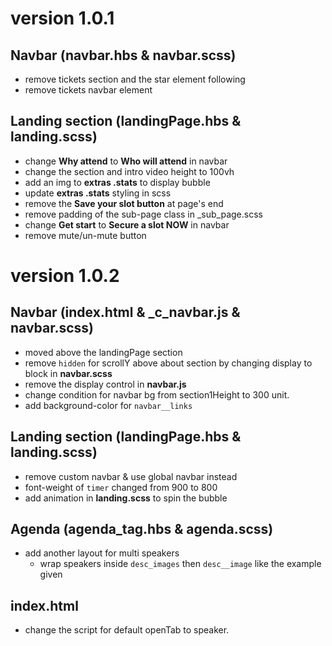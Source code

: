 # version 1.0.1

## Navbar (navbar.hbs & navbar.scss)
- remove tickets section and the star element following
- remove tickets navbar element

## Landing section (landingPage.hbs & landing.scss)
- change **Why attend** to **Who will attend** in navbar
- change the section and intro video height to 100vh
- add an img to **extras .stats** to display bubble
- update **extras .stats** styling in scss
- remove the **Save your slot button** at page's end
- remove padding of the sub-page class in _sub_page.scss
- change **Get start** to **Secure a slot NOW** in navbar
- remove mute/un-mute button

# version 1.0.2

## Navbar (index.html & _c_navbar.js & navbar.scss)
- moved above the landingPage section
- remove `hidden` for scrollY above about section by changing display to block in **navbar.scss**
- remove the display control in **navbar.js**
- change condition for navbar bg from section1Height to 300 unit.
- add background-color for `navbar__links`

## Landing section (landingPage.hbs & landing.scss)
- remove custom navbar & use global navbar instead
- font-weight of `timer` changed from 900 to 800
- add animation in **landing.scss** to spin the bubble

## Agenda (agenda_tag.hbs & agenda.scss)
- add another layout for multi speakers
    - wrap speakers inside `desc_images` then `desc__image` like the example given

## index.html
- change the script for default openTab to speaker.